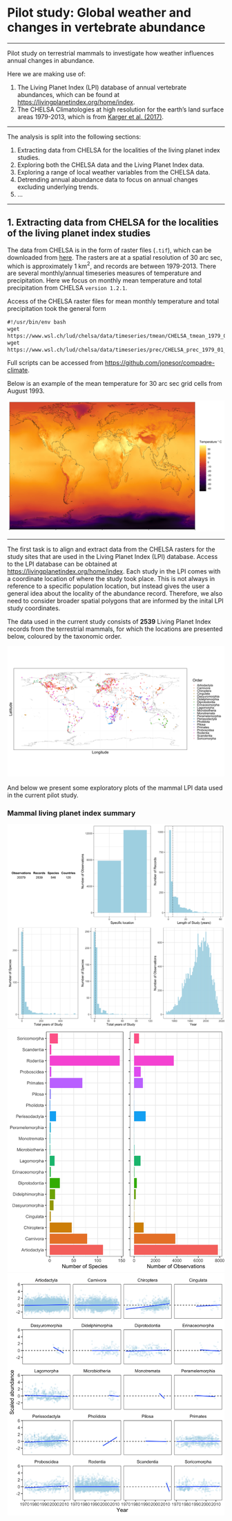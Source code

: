 # Pilot study: Global weather and changes in vertebrate abundance

---

Pilot study on terrestrial mammals to investigate how weather influences annual changes in abundance.

Here we are making use of:

1. The Living Planet Index (LPI) database of annual vertebrate abundances, which can be found at https://livingplanetindex.org/home/index.
2. The CHELSA Climatologies at high resolution for the earth’s land surface areas 1979-2013, which is from [Karger et al. (2017)](https://www.nature.com/articles/sdata2017122).

---

The analysis is split into the following sections:

1. Extracting data from CHELSA for the localities of the living planet index studies.
2. Exploring both the CHELSA data and the Living Planet Index data.
3. Exploring a range of local weather variables from the CHELSA data.
4. Detrending annual abundance data to focus on annual changes excluding underlying trends.
5. ...

---

## 1. Extracting data from CHELSA for the localities of the living planet index studies

The data from CHELSA is in the form of raster files (`.tif`), which can be downloaded from [here](http://chelsa-climate.org/downloads/). The rasters are at a spatial resolution of 30 arc sec, which is approximately 1 km$^2$, and records are between 1979-2013. There are several monthly/annual timeseries measures of temperature and precipitation. Here we focus on monthly mean temperature and total precipitation from CHELSA `version 1.2.1`.

Access of the CHELSA raster files for mean monthly temperature and total precipitation took the general form 

```
#!/usr/bin/env bash 
wget https://www.wsl.ch/lud/chelsa/data/timeseries/tmean/CHELSA_tmean_1979_01_V1.2.1.tif
wget https://www.wsl.ch/lud/chelsa/data/timeseries/prec/CHELSA_prec_1979_01_V1.2.1.tif
```

Full scripts can be accessed from https://github.com/jonesor/compadre-climate.

Below is an example of the mean temperature for 30 arc sec grid cells from August 1993.

![](./plots/chelsa_raw/temp_aug93.jpeg)

---

The first task is to align and extract data from the CHELSA rasters for the study sites that are used in the Living Planet Index (LPI) database. Access to the LPI database can be obtained at https://livingplanetindex.org/home/index. Each study in the LPI comes with a coordinate location of where the study took place. This is not always in reference to a specific population location, but instead gives the user a general idea about the locality of the abundance record. Therefore, we also need to consider broader spatial polygons that are informed by the inital LPI study coordinates.

The data used in the current study consists of **2539** Living Planet Index records from the terrestrial mammals, for which the locations are presented below, coloured by the taxonomic order.

![](./plots/mam_raw/mam.jpeg)

And below we present some exploratory plots of the mammal LPI data used in the current pilot study.

### Mammal living planet index summary

![](./plots/mam_raw/mam_summary.jpeg)
![](./plots/mam_raw/mam_order.jpeg)
![](./plots/mam_raw/mam_scaled_abundance.jpeg)

